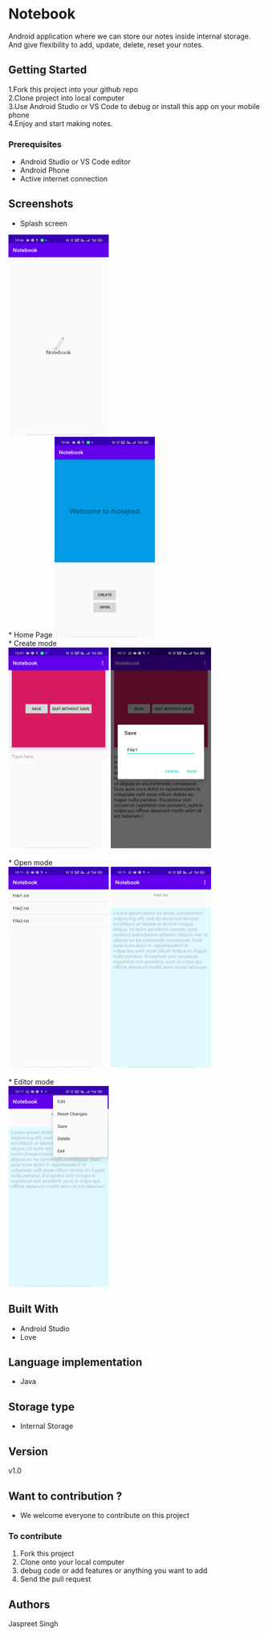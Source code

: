 # Notebook

Android application where we can store our notes inside internal storage. And give flexibility to add, update, delete, reset your notes. 

## Getting Started

1.Fork this project into your github repo</br>
2.Clone project into local computer</br>
3.Use Android Studio or VS Code to debug or install this app on your mobile phone</br>
4.Enjoy and start making notes.

### Prerequisites
* Android Studio or VS Code editor </br>
* Android Phone </br>
* Active internet connection


## Screenshots

* Splash screen
<img src="Screenshot/a (1).jpg" width=200 height=400 />
</br>
* Home Page
<img src="Screenshot/a (2).jpg" width=200 height=400 />
</br>
* Create mode
</br>
<span>
<img src="Screenshot/a (3).jpg" width=200 height=400 />
<img src="Screenshot/a (5).jpg" width=200 height=400 />
</span>
</br>
</br>
* Open mode
</br>
<span>
<img src="Screenshot/a (7).jpg" width=200 height=400 />
<img src="Screenshot/a (8).jpg" width=200 height=400 />
</span>
</br></br>
* Editor mode
</br>
<span>
<img src="Screenshot/a (9).jpg" width=200 height=400 />

</span>

## Built With

* Android Studio
* Love

## Language implementation
* Java
## Storage type
* Internal Storage

## Version

v1.0
## Want to contribution ?
* We welcome everyone to contribute on this project
### To contribute
1. Fork this project
2. Clone onto your local computer
3. debug code or add features or anything you want to add
4. Send the pull request

## Authors

Jaspreet Singh

